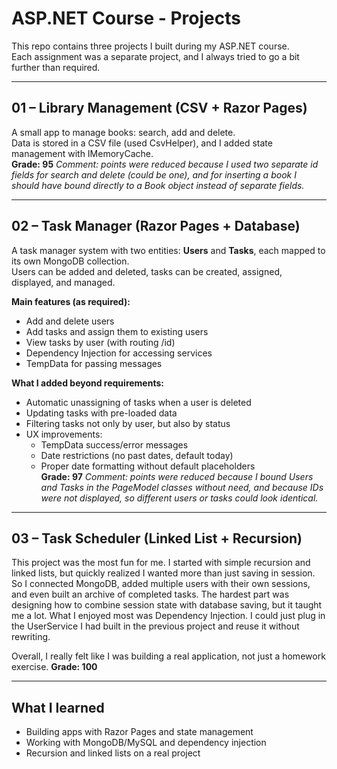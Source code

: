 # ASP.NET Course - Projects

This repo contains three projects I built during my ASP.NET course.  
Each assignment was a separate project, and I always tried to go a bit further than required.

---

## 01 – Library Management (CSV + Razor Pages)
A small app to manage books: search, add and delete.  
Data is stored in a CSV file (used CsvHelper), and I added state management with IMemoryCache.  
**Grade: 95**
*Comment: points were reduced because I used two separate id fields for search and delete (could be one), 
and for inserting a book I should have bound directly to a Book object instead of separate fields.*

---

## 02 – Task Manager (Razor Pages + Database)
A task manager system with two entities: **Users** and **Tasks**, each mapped to its own MongoDB collection.  
Users can be added and deleted, tasks can be created, assigned, displayed, and managed.

**Main features (as required):**
- Add and delete users  
- Add tasks and assign them to existing users  
- View tasks by user (with routing /id)  
- Dependency Injection for accessing services  
- TempData for passing messages  

**What I added beyond requirements:**
- Automatic unassigning of tasks when a user is deleted  
- Updating tasks with pre-loaded data  
- Filtering tasks not only by user, but also by status   
- UX improvements:
  - TempData success/error messages  
  - Date restrictions (no past dates, default today)  
  - Proper date formatting without default placeholders  
**Grade: 97**
*Comment: points were reduced because I bound Users and Tasks in the PageModel classes without need,
and because IDs were not displayed, so different users or tasks could look identical.*

---

## 03 – Task Scheduler (Linked List + Recursion)
This project was the most fun for me. I started with simple recursion and linked lists, but quickly realized I wanted more than just saving in session. 
So I connected MongoDB, added multiple users with their own sessions, and even built an archive of completed tasks.
The hardest part was designing how to combine session state with database saving, but it taught me a lot.
What I enjoyed most was Dependency Injection. I could just plug in the UserService I had built in the previous project and reuse it without rewriting.

Overall, I really felt like I was building a real application, not just a homework exercise.
**Grade: 100**

---

## What I learned
- Building apps with Razor Pages and state management  
- Working with MongoDB/MySQL and dependency injection  
- Recursion and linked lists on a real project  
